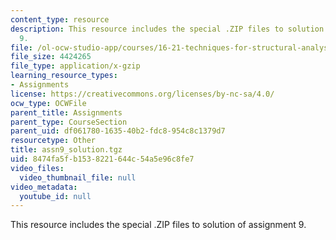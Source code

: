 ```yaml
---
content_type: resource
description: This resource includes the special .ZIP files to solution of assignment
  9.
file: /ol-ocw-studio-app/courses/16-21-techniques-for-structural-analysis-and-design-spring-2005/8474fa5fb1538221644c54a5e96c8fe7_assn9_solution.tgz
file_size: 4424265
file_type: application/x-gzip
learning_resource_types:
- Assignments
license: https://creativecommons.org/licenses/by-nc-sa/4.0/
ocw_type: OCWFile
parent_title: Assignments
parent_type: CourseSection
parent_uid: df061780-1635-40b2-fdc8-954c8c1379d7
resourcetype: Other
title: assn9_solution.tgz
uid: 8474fa5f-b153-8221-644c-54a5e96c8fe7
video_files:
  video_thumbnail_file: null
video_metadata:
  youtube_id: null
---
```

This resource includes the special .ZIP files to solution of assignment 9.